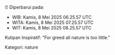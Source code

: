 ⏰ Diperbarui pada:
- WIB: Kamis, 8 Mei 2025 06.25.57 UTC
- WITA: Kamis, 8 Mei 2025 07.25.57 UTC
- WIT: Kamis, 8 Mei 2025 08.25.57 UTC

Kutipan Inspiratif:
"For greed all nature is too little."


Kategori: nature

